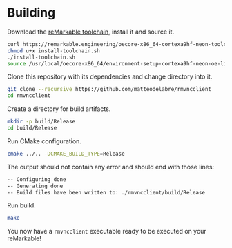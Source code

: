 # Building

Download the [reMarkable toolchain](https://remarkable.engineering/), install it and source it.

```sh
curl https://remarkable.engineering/oecore-x86_64-cortexa9hf-neon-toolchain-zero-gravitas-1.8-23.9.2019.sh -o install-toolchain.sh
chmod u+x install-toolchain.sh
./install-toolchain.sh
source /usr/local/oecore-x86_64/environment-setup-cortexa9hf-neon-oe-linux-gnueabi
```

Clone this repository with its dependencies and change directory into it.

```sh
git clone --recursive https://github.com/matteodelabre/rmvncclient
cd rmvncclient
```

Create a directory for build artifacts.

```sh
mkdir -p build/Release
cd build/Release
```

Run CMake configuration.

```sh
cmake ../.. -DCMAKE_BUILD_TYPE=Release
```

The output should not contain any error and should end with those lines:

```txt
-- Configuring done
-- Generating done
-- Build files have been written to: …/rmvncclient/build/Release
```

Run build.

```sh
make
```

You now have a `rmvncclient` executable ready to be executed on your reMarkable!
